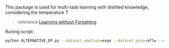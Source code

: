 This package is used for multi-task learning with distilled knowledge, considering the temperature T
> reference [Learning without Forgetting](https://ieeexplore.ieee.org/stamp/stamp.jsp?tp=&arnumber=8107520&tag=1)

Runing script:
``` bash
python ALTERNATIVE_EP.py --dataset_emotion=expw --dataset_pose=aflw --epoch=64 --model=vggFace  --batch_size=32 --is_augmentation=False --is_dropout=False --is_bn=False --weights_decay=0 --is_freezing=False --no_freezing_epoch=0 --P_loss_weights=1 --E_loss_weights=1 --is_naive=False --is_distilled=True distill_t=2 --is_pesudo=False--is_interpolation=False --interpolation_weights=0 --selection_threshold=0 --is_pesudo_confidence=False --is_pesudo_density=False --density_t=0 --is_pesudo_distribution=False --cluster_k=0
```





